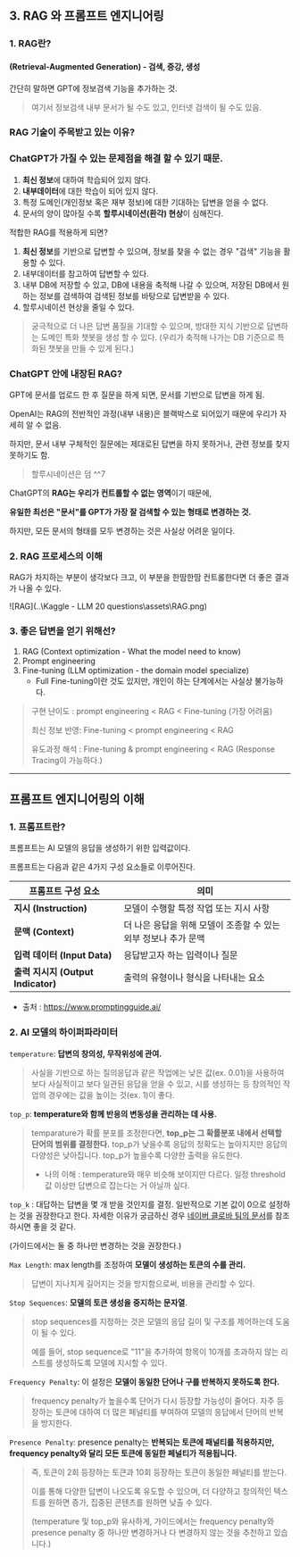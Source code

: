## 3. RAG 와 프롬프트 엔지니어링

### **1. RAG란?**

#### (Retrieval-Augmented Generation) - 검색, 증강, 생성

간단히 말하면 GPT에 정보검색 기능을 추가하는 것.

> 여기서 정보검색 내부 문서가 될 수도 있고, 인터넷 검색이 될 수도 있음.



### **RAG 기술이 주목받고 있는 이유?**

### **ChatGPT가 가질 수 있는 문제점을 해결 할 수 있기 때문.**

1. **최신 정보**에 대하여 학습되어 있지 않다.
2. **내부데이터**에 대한 학습이 되어 있지 않다.
3. 특정 도메인(개인정보 혹은 재부 정보)에 대한 기대하는 답변을 얻을 수 없다.
4. 문서의 양이 많아질 수록 **할루시네이션(환각) 현상**이 심해진다.

적합한 RAG를 적용하게 되면?

1. **최신 정보**를 기반으로 답변할 수 있으며, 정보를 찾을 수 없는 경우 "검색" 기능을 활용할 수 있다.
2. 내부데이터를 참고하여 답변할 수 있다.
3. 내부 DB에 저장할 수 있고, DB에 내용을 축적해 나갈 수 있으며, 저장된 DB에서 원하는 정보를 검색하여 검색된 정보를 바탕으로 답변받을 수 있다.
4. 할루시네이션 현상을 줄일 수 있다.

> 궁극적으로 더 나은 답변 품질을 기대할 수 있으며, 방대한 지식 기반으로 답변하는 도메인 특화 챗봇을 생성 할 수 있다. (우리가 축적해 나가는 DB 기준으로 특화된 챗봇을 만들 수 있게 된다.)



### **ChatGPT 안에 내장된 RAG?**

GPT에 문서를 업로드 한 후 질문을 하게 되면, 문서를 기반으로 답변을 하게 됨.

OpenAI는 RAG의 전반적인 과정(내부 내용)은 블랙박스로 되어있기 때문에 우리가 자세히 알 수 없음.

하지만, 문서 내부 구체적인 질문에는 제대로된 답변을 하지 못하거나, 관련 정보를 찾지 못하기도 함.

> 할루시네이션은 덤 ^^7

ChatGPT의 **RAG는 우리가 컨트롤할 수 없는 영역**이기 때문에,

**유일한 최선은 "문서"를 GPT가 가장 잘 검색할 수 있는 형태로 변경하는 것.**

하지만, 모든 문서의 형태를 모두 변경하는 것은 사실상 어려운 일이다.



### **2. RAG 프로세스의 이해**

RAG가 차지하는 부분이 생각보다 크고, 이 부분을 한땀한땀 컨트롤한다면 더 좋은 결과가 나올 수 있다.

![RAG](..\Kaggle - LLM 20 questions\assets\RAG.png)

### **3. 좋은 답변을 얻기 위해선?**

1. RAG (Context optimization - What the model need to know)
2. Prompt engineering
3. Fine-tuning (LLM optimization - the domain model specialize)
   - Full Fine-tuning이란 것도 있지만, 개인이 하는 단계에서는 사실상 불가능하다.

> 구현 난이도 :  prompt engineering <  RAG < Fine-tuning (가장 어려움)
>
> 최신 정보 반영: Fine-tuning < prompt engineering < RAG
>
> 유도과정 해석 : Fine-tuning & prompt engineering < RAG (Response Tracing이 가능하다.)



---

## 프롬프트 엔지니어링의 이해



### 1. 프롬프트란?

프롬프트는 AI 모델의 응답을 생성하기 위한 입력값이다.

프롬프트는 다음과 같은 4가지 구성 요소들로 이루어진다.

| **프롬프트 구성 요소**             | **의미**                                                     |
| ---------------------------------- | ------------------------------------------------------------ |
| **지시 (Instruction)**             | 모델이 수행할 특정 작업 또는 지시 사항                       |
| **문맥 (Context)**                 | 더 나은 응답을 위해 모델이 조종할 수 있는 외부 정보나 추가 문맥 |
| **입력 데이터 (Input Data)**       | 응답받고자 하는 입력이나 질문                                |
| **출력 지시지 (Output Indicator)** | 출력의 유형이나 형식을 나타내는 요소                         |

- 출처 : https://www.promptingguide.ai/



### 2. AI 모델의 하이퍼파라미터

`temperature`: **답변의 창의성, 무작위성에 관여.**

> 사실을 기반으로 하는 질의응답과 같은 작업에는 낮은 값(ex. 0.01)을 사용하여 보다 사실적이고 보다 일관된 응답을 얻을 수 있고, 시를 생성하는 등 창의적인 작업의 경우에는 값을 높이는 것(ex. 1)이 좋다.

`top_p`: **temperature와 함께 반응의 변동성을 관리하는 데 사용.**

> temparature가 확률 분포를 조정한다면, **top_p는 그 확률분포 내에서 선택할 단어의 범위를 결정한다.**  top_p가 낮을수록 응답의 정확도는 높아지지만 응답의 다양성은 낮아집니다. top_p가 높을수록 다양한 출력을 유도한다.
>
> - 나의 이해 : temperature와 매우 비슷해 보이지만 다르다. 일정 threshold값 이상만 답변으로 잡는다는 거 아닐까 싶다.

`top_k` : 대답하는 답변을 몇 개 받을 것인지를 결정. 일반적으로 기본 값이 0으로 설정하는 것을 권장한다고 한다. 자세한 이유가 궁금하신 경우 [네이버 클로바 팀의 문서](https://guide.ncloud-docs.com/docs/clovastudio-info#TopK)를 참조하시면 좋을 것 같다.

(가이드에서는 둘 중 하나만 변경하는 것을 권장한다.)

`Max Length`: max length를 조정하여 **모델이 생성하는 토큰의 수를 관리.**

> 답변이 지나치게 길어지는 것을 방지함으로써, 비용을 관리할 수 있다.

`Stop Sequences`: **모델의 토큰 생성을 중지하는 문자열**.

> stop sequences를 지정하는 것은 모델의 응답 길이 및 구조를 제어하는데 도움이 될 수 있다.
>
> 예를 들어, stop sequence로 "11"을 추가하여 항목이 10개를 초과하지 않는 리스트를 생성하도록 모델에 지시할 수 있다.

`Frequency Penalty`: 이 설정은 **모델이 동일한 단어나 구를 반복하지 못하도록 한다.**

> frequency penalty가 높을수록 단어가 다시 등장할 가능성이 줄어다. 자주 등장하는 토큰에 대하여 더 많은 페널티를 부여하여 모델의 응답에서 단어의 반복을 방지한다.

`Presence Penalty`: presence penalty는 **반복되는 토큰에 패널티를 적용하지만, frequency penalty와 달리 모든 토큰에 동일한 페널티가 적용됩니다.**

> 즉, 토큰이 2회 등장하는 토큰과 10회 등장하는 토큰이 동일한 페널티를 받는다.
>
> 이를 통해 다양한 답변이 나오도록 유도할 수 있으며, 더 다양하고 창의적인 텍스트를 원하면 증가, 집중된 콘텐츠를 원하면 낮출 수 있다.
>
> (temperature 및 top_p와 유사하게, 가이드에서는 frequency penalty와 presence penalty 중 하나만 변경하거나  다 변경하지 않는 것을 추천하고 있습니다.)